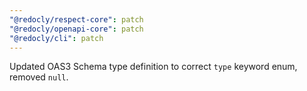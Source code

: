 ```yaml
---
"@redocly/respect-core": patch
"@redocly/openapi-core": patch
"@redocly/cli": patch
---
```


Updated OAS3 Schema type definition to correct `type` keyword enum, removed `null`.
